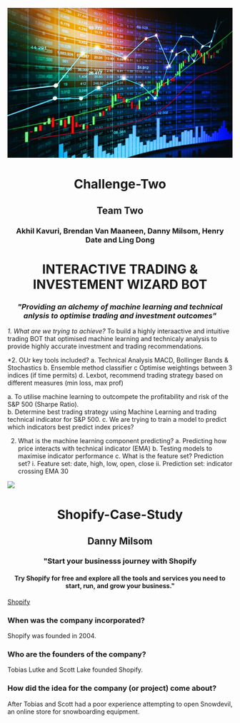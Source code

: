 ![](https://github.com/Danny-M108/Challenge-Two-/blob/main/Trading%20Wizard.jpg)
# <div align = "center"> Challenge-Two
## <div align = "center"> Team Two
### <div align = "center"> Akhil Kavuri, Brendan Van Maaneen, Danny Milsom, Henry Date and Ling Dong

# <div align = "center"> **INTERACTIVE TRADING & INVESTEMENT WIZARD BOT**
### <div align = "center"> *"Providing an alchemy of machine learning and technical anlysis to optimise trading and investment outcomes"*

*1. What are we trying to achieve?*
To build a highly interaactive and intuitive trading BOT that optimised machine learning and technicaly analysis to provide highly accurate investment and trading      recommendations. 
  
*2. OUr key tools included?
    a. Technical Analysis MACD, Bollinger Bands & Stochastics 
    b. Ensemble method classifier 
    c  Optimise weightings between 3 indices (if time permits)
    d. Lexbot, recommend trading strategy based on different measures (min loss, max prof)

  
  
  
a.	To utilise machine learning to outcompete the profitability and risk of the S&P 500 (Sharpe Ratio).  
b.	Determine best trading strategy using Machine Learning and trading technical indicator for S&P 500.
c.	We are trying to train a model to predict which indicators best predict index prices?


2.	What is the machine learning component predicting?
a.	Predicting how price interacts with technical indicator (EMA)
b.	Testing models to maximise indicator performance
c.	What is the feature set? Prediction set? 
i.	Feature set: date, high, low, open, close
ii.	Prediction set: indicator crossing EMA 30


![](Shopify.png.png)
# <div align="center"> Shopify-Case-Study
## <div align="center"> Danny Milsom
### <div align="center">"Start your businesss journey with Shopify
#### <div align="center"> Try Shopify for free and explore all the tools and services you need to start, run, and grow your business."  
[Shopify](https://shopify.com)
### When was the company incorporated?
Shopify was founded in 2004. 
### Who are the founders of the company?
Tobias Lutke and Scott Lake founded Shopify. 
### How did the idea for the company (or project) come about?
After Tobias and Scott had a poor experience attempting to open Snowdevil, an online store for snowboarding equipment.  

